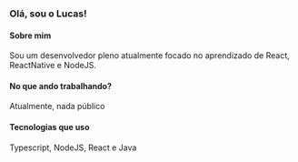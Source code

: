 ### Olá, sou o Lucas!

#### Sobre mim
Sou um desenvolvedor pleno atualmente focado no aprendizado de React, ReactNative e NodeJS.

#### No que ando trabalhando?
Atualmente, nada público

#### Tecnologias que uso
Typescript, NodeJS, React e Java
